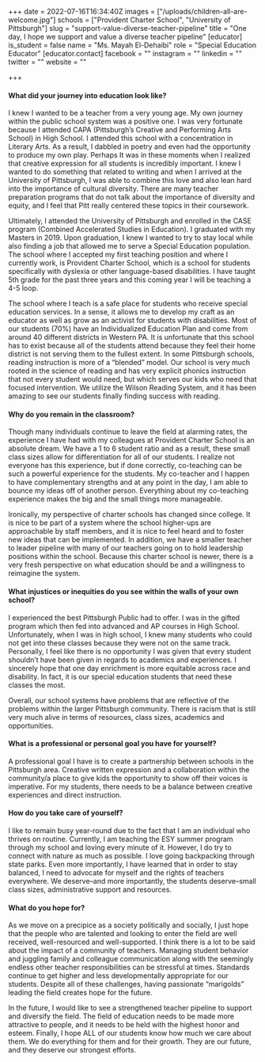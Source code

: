 +++
date = 2022-07-16T16:34:40Z
images = ["/uploads/children-all-are-welcome.jpg"]
schools = ["Provident Charter School", "University of Pittsburgh"]
slug = "support-value-diverse-teacher-pipeline"
title = "One day, I hope we support and value a diverse teacher pipeline"
[educator]
is_student = false
name = "Ms. Mayah El-Dehaibi"
role = "Special Education Educator"
[educator.contact]
facebook = ""
instagram = ""
linkedin = ""
twitter = ""
website = ""

+++
#### What did your journey into education look like?

I knew I wanted to be a teacher from a very young age. My own journey within the public school system was a positive one. I was very fortunate because I attended CAPA (Pittsburgh’s Creative and Performing Arts School)  in High School. I attended this school with a concentration in Literary Arts. As a result, I dabbled in poetry and even had the opportunity to produce my own play. Perhaps It was in these moments when I realized that creative expression for all students is incredibly important. I knew I wanted to do something that related to writing and when I arrived at the University of Pittsburgh, I was able to combine this love and also lean hard into the importance of cultural diversity. There are many teacher preparation programs that do not talk about the importance of diversity and equity, and I feel that Pitt really centered these topics in their coursework.

Ultimately, I attended the University of Pittsburgh and enrolled in the CASE program (Combined Accelerated Studies in Education). I graduated with my Masters in 2019. Upon graduation, I knew I wanted to try to stay local while also finding a job that allowed me to serve a Special Education population. The school where I accepted my first teaching position and where I currently work, is Provident Charter School, which is a school for students specifically with dyslexia or other language-based disabilities. I have taught 5th grade for the past three years and this coming year I will be teaching a 4-5 loop.

The school where I teach is a safe place for students who receive special education services. In a sense, it allows me to develop my craft as an educator as well as grow as an activist for students with disabilities.  Most of our students (70%) have an Individualized Education Plan and come from around 40 different districts in Western PA.  It is unfortunate that this school has to exist because all of the students attend because they feel their home district is not serving them to the fullest extent.  In some Pittsburgh schools, reading instruction is more of a “blended” model. Our school is very much rooted in the science of reading and has very explicit phonics instruction that not every student would need, but which serves our kids who need that focused intervention. We utilize the Wilson Reading System, and it has been amazing to see our students finally finding success with reading.

#### Why do you remain in the classroom?

Though many individuals continue to leave the field at alarming rates, the experience I have had with my colleagues at Provident Charter School is an absolute dream. We have a 1 to 6 student ratio and as a result, these small class sizes allow for differentiation for all of our students. I realize not everyone has this experience, but if done correctly, co-teaching can be such a powerful experience for the students. My co-teacher and I happen to have complementary strengths and at any point in the day, I am able to bounce my ideas off of another person. Everything about my co-teaching experience makes the big and the small things more manageable.

Ironically, my perspective of charter schools has changed since college. It is nice to be part of a system where the school higher-ups are approachable by staff members, and it is nice to feel heard and to foster new ideas that can be implemented. In addition, we have a smaller teacher to leader pipeline with many of our teachers going on to hold leadership positions within the school. Because this charter school is newer, there is a very fresh perspective on what education should be and a willingness to reimagine the system.

#### What injustices or inequities do you see within the walls of your own school?

I experienced the best Pittsburgh Public had to offer. I was in the gifted program which then fed into advanced and AP courses in High School. Unfortunately, when I was in high school, I knew many students who could not get into these classes because they were not on the same track. Personally, I feel like there is no opportunity I was given that every student shouldn’t have been given in regards to academics and experiences. I sincerely hope that one day enrichment is more equitable across race and disability. In fact, it is our special education students that need these classes the most.

Overall, our school systems have problems that are reflective of the problems within the larger Pittsburgh community. There is racism that is still very much alive in terms of resources, class sizes, academics and opportunities.

#### What is a professional or personal goal you have for yourself?

A professional goal I have is to create a  partnership between schools in the Pittsburgh area. Creative written expression and a collaboration within the community/a place to give kids the opportunity to show off their voices is imperative. For my students, there needs to be a balance between creative experiences and direct instruction.

#### How do you take care of yourself?

I like to remain busy year-round due to the fact that I am an individual who thrives on routine. Currently, I am teaching the ESY summer program through my school and loving every minute of it. However, I do try to connect with nature as much as possible. I love going backpacking through state parks. Even more importantly, I have learned that in order to stay balanced, I need to advocate for myself and the rights of teachers everywhere. We deserve–and more importantly, the students deserve–small class sizes, administrative support and resources.

#### What do you hope for?

As we move on a precipice as a society politically and socially, I just hope that the people who are talented and looking to enter the field are well received, well-resourced and well-supported. I think there is a lot to be said about the impact of a community of teachers. Managing student behavior and juggling family and colleague communication along with the seemingly endless other teacher responsibilities can be stressful at times. Standards continue to get higher and less developmentally appropriate for our students. Despite all of these challenges, having passionate “marigolds” leading the field creates hope for the future.

In the future, I would like to see a strengthened teacher pipeline to support and diversify the field.  The field of education needs to be made more attractive to people, and it needs to be held with the highest honor and esteem. Finally, I hope ALL of our students know how much we care about them. We do everything for them and for their growth. They are our future, and they deserve our strongest efforts.
